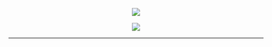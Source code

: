 
<p align="center">
  <img src="https://github-readme-streak-stats.herokuapp.com/?user=SMILER-KAM&theme=github-light" />
</p>

<p align="center">
  <img src="https://github-readme-stats.vercel.app/api/top-langs/?username=SMILER-KAM&layout=compact&theme=light" />
</p>

---


